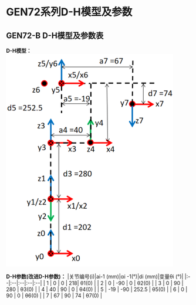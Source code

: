 # GEN72系列D-H模型及参数

## GEN72-B D-H模型及参数表

**D-H模型：**
![alt text](../DH/doc/image-GEN72.png)

**D-H参数(改进D-H参数)：**
|关节编号(i)|ai-1 (mm)|αi -1(°)|di (mm)|变量θi (°)|
|:--|:--|:--|:--|:--|
|   1   |   0   |   0   |  218|   θ1(0)   |
|   2   |   0   |   -90  |   0   |   θ2(0)  |
|   3   |   0   |   90   |   280   |   θ3(0)  |
|   4   |   40   |   90  |   0 |   θ4(0)   |
|   5   |   -19   |   -90 |   252.5   |   θ5(0)   |
|   6   |   0   |   90  |   0 |   θ6(0)   |
|   7   |   67   |   90  |   74 |   θ7(0)   |
